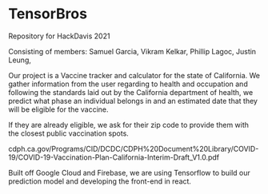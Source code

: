 # TensorBros
Repository for HackDavis 2021

Consisting of members:
Samuel Garcia,
Vikram Kelkar,
Phillip Lagoc,
Justin Leung,

Our project is a Vaccine tracker and calculator for the state of California.
We gather information from the user regarding to health and occupation and following the standards laid out by the California department of health,
we predict what phase an individual belongs in and an estimated date that they will be eligible for the vaccine.

If they are already eligible, we ask for their zip code to provide them with the closest public vaccination spots.

cdph.ca.gov/Programs/CID/DCDC/CDPH%20Document%20Library/COVID-19/COVID-19-Vaccination-Plan-California-Interim-Draft_V1.0.pdf

Built off Google Cloud and Firebase, we are using Tensorflow to build our prediction model and developing the front-end in react.
